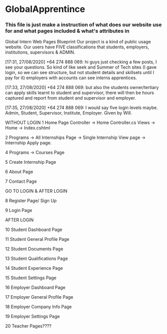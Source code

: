 # GlobalApprentince

### This file is just make a instruction of what does our website use for and what pages included & what's attributes in ####


 Global Intern Web Pages Blueprint
Our project is a kind of public usage website. 
Our users have FIVE classifications that students, employers, institutions, supervisors & ADMIN. 

[17:31, 27/08/2020] +64 274 888 069: 
hi guys just  checking a few posts, I see your questions.
So kind of like seek and Summer of Tech sites (I gave login, so we can see structure, but not student details and skillsets until I pay for it) 
employers with accounts can see interns apprentices.

[17:33, 27/08/2020] +64 274 888 069: 
but also the students owner/tertiary can apply skills learnt to student and supervisor, 
there will then be hours captured and report from student and supervisor and employer.

[17:35, 27/08/2020] +64 274 888 069: 
I would say five login levels maybe.
Admin, Student, Supervisor, Institute, Employer.       Given by Will.

   WITHOUT LOGIN
1	Home Page 
Controller -> Home Controller.cs
Views -> Home -> Index.cshtml

2	Programs -> All Internships Page -> Single Internship View page -> Internship Apply page.



4	Programs -> Courses Page


5	Create Internship Page

6	About Page


7	Contact Page

GO TO LOGIN & AFTER LOGIN

8	Register Page/ Sign Up

9	Login Page


AFTER LOGIN

10	Student Dashboard Page


11	Student General Profile Page


12	Student Documents Page

13	Student Qualifications Page


14	Student Experience Page


15	Student Settings Page



16	Employer Dashboard Page


17	Employer General Profile Page


18	Employer Company Info Page


19	Employer Settings Page


20	Teacher Pages????
